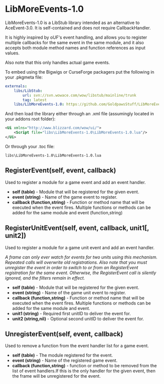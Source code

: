 # LibMoreEvents-1.0
LibMoreEvents-1.0 is a LibStub library intended as an alternative to AceEvent-3.0. It is self-contained and does not require CallbackHandler.

It is highly inspired by oUF's event handling, and allows you to register multiple callbacks for the same event in the same module, and it also accepts both module method names and function references as input values.

Also note that this only handles actual game events.

To embed using the Bigwigs or CurseForge packagers put the following in your .pkgmeta file:

```yaml
externals:
    libs/LibStub:
        url: svn://svn.wowace.com/wow/libstub/mainline/trunk
        tag: latest
    libs/LibMoreEvents-1.0: https://github.com/GoldpawsStuff/LibMoreEvents-1.0
```

And then load the library either through an .xml file (assumingly located in your addons root folder):

```xml
<Ui xmlns="http://www.blizzard.com/wow/ui/">
    <Script file="libs\LibMoreEvents-1.0\LibMoreEvents-1.0.lua"/>
</Ui>
```

Or through your .toc file:

```
libs\LibMoreEvents-1.0\LibMoreEvents-1.0.lua
```


## RegisterEvent(self, event, callback)
Used to register a module for a game event and add an event handler.

* **self (table)** - Module that will be registered for the given event.
* **event (string)** - Name of the game event to register.
* **callback (function,string)** - Function or method name that will be executed when the event fires. Multiple functions or methods can be added for the same module and event (function,string)

## RegisterUnitEvent(self, event, callback, unit1[, unit2])
Used to register a module for a game unit event and add an event handler.

*A frame can only ever watch for events for two units using this mechanism. Repeated calls will overwrite old registrations. Also note that you must unregister the event in order to switch to or from an RegisterEvent registration for the same event. Otherwise, the RegisterEvent call is silently ignored, and the filters remain in effect.*

* **self (table)** - Module that will be registered for the given event.
* **event (string)** - Name of the game unit event to register.
* **callback (function,string)** - Function or method name that will be executed when the event fires. Multiple functions or methods can be added for the same module and event.
* **unit1 (string)** - Required first unitID to deliver the event for.
* **unit2 (string,nil)** - Optional second unitID to deliver the event for.

## UnregisterEvent(self, event, callback)
Used to remove a function from the event handler list for a game event.

* **self (table)** - The module registered for the event.
* **event (string)** - Name of the registered game event.
* **callback (function,string)** - function or method to be removed from the list of event handlers.If this is the only handler for the given event, then the frame will be unregistered for the event.
